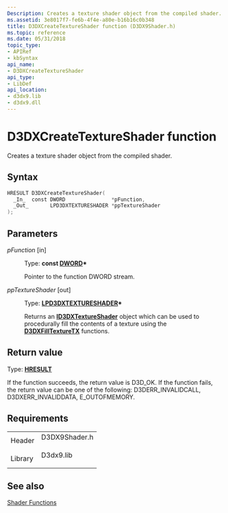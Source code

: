 ```yaml
---
Description: Creates a texture shader object from the compiled shader.
ms.assetid: 3e8017f7-fe6b-4f4e-a80e-b16b16c0b348
title: D3DXCreateTextureShader function (D3DX9Shader.h)
ms.topic: reference
ms.date: 05/31/2018
topic_type: 
- APIRef
- kbSyntax
api_name: 
- D3DXCreateTextureShader
api_type: 
- LibDef
api_location: 
- d3dx9.lib
- d3dx9.dll
---
```


# D3DXCreateTextureShader function

Creates a texture shader object from the compiled shader.

## Syntax


```C++
HRESULT D3DXCreateTextureShader(
  _In_  const DWORD               *pFunction,
  _Out_       LPD3DXTEXTURESHADER *ppTextureShader
);
```



## Parameters

<dl> <dt>

*pFunction* \[in\]
</dt> <dd>

Type: **const [**DWORD**](../winprog/windows-data-types.md)\***

Pointer to the function DWORD stream.

</dd> <dt>

*ppTextureShader* \[out\]
</dt> <dd>

Type: **[**LPD3DXTEXTURESHADER**](id3dxtextureshader.md)\***

Returns an [**ID3DXTextureShader**](id3dxtextureshader.md) object which can be used to procedurally fill the contents of a texture using the [**D3DXFillTextureTX**](d3dxfilltexturetx.md) functions.

</dd> </dl>

## Return value

Type: **[**HRESULT**](https://msdn.microsoft.com/library/Bb401631(v=MSDN.10).aspx)**

If the function succeeds, the return value is D3D\_OK. If the function fails, the return value can be one of the following: D3DERR\_INVALIDCALL, D3DXERR\_INVALIDDATA, E\_OUTOFMEMORY.

## Requirements



|                    |                                                                                          |
|--------------------|------------------------------------------------------------------------------------------|
| Header<br/>  | <dl> <dt>D3DX9Shader.h</dt> </dl> |
| Library<br/> | <dl> <dt>D3dx9.lib</dt> </dl>     |



## See also

<dl> <dt>

[Shader Functions](dx9-graphics-reference-d3dx-functions-shader.md)
</dt> </dl>

 

 